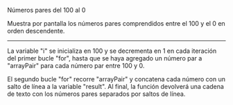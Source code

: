 Números pares del 100 al 0

Muestra por pantalla los números pares comprendidos entre el 100 y el 0 en orden descendente.

-----

La variable "i" se inicializa en 100 y se decrementa en 1 en cada iteración del primer bucle "for", hasta que se haya agregado un número par a "arrayPair" para cada número par entre 100 y 0.

El segundo bucle "for" recorre "arrayPair" y concatena cada número con un salto de línea a la variable "result". Al final, la función devolverá una cadena de texto con los números pares separados por saltos de línea.
